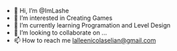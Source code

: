 - 👋 Hi, I’m @ImLashe
- 👀 I’m interested in Creating Games
- 🌱 I’m currently learning Programation and Level Design
- 💞️ I’m looking to collaborate on ...
- 📫 How to reach me lalleenicolaselian@gmail.com

<!---
ImLashe/ImLashe is a ✨ special ✨ repository because its `README.md` (this file) appears on your GitHub profile.
You can click the Preview link to take a look at your changes.
--->
